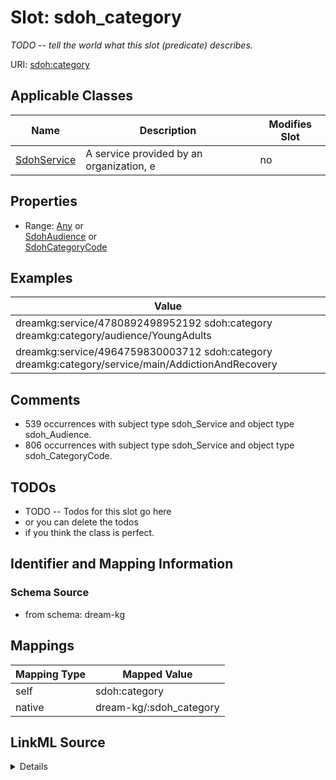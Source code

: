 

# Slot: sdoh_category


_TODO -- tell the world what this slot (predicate) describes._





URI: [sdoh:category](http://schema.org/category)



<!-- no inheritance hierarchy -->





## Applicable Classes

| Name | Description | Modifies Slot |
| --- | --- | --- |
| [SdohService](../classes/SdohService.md) | A service provided by an organization, e |  no  |







## Properties

* Range: [Any](../classes/Any.md)&nbsp;or&nbsp;<br />[SdohAudience](../classes/SdohAudience.md)&nbsp;or&nbsp;<br />[SdohCategoryCode](../classes/SdohCategoryCode.md)






## Examples

| Value |
| --- |
| dreamkg:service/4780892498952192 sdoh:category dreamkg:category/audience/YoungAdults |
| dreamkg:service/4964759830003712 sdoh:category dreamkg:category/service/main/AddictionAndRecovery |

## Comments

* 539 occurrences with subject type sdoh_Service and object type sdoh_Audience.
* 806 occurrences with subject type sdoh_Service and object type sdoh_CategoryCode.

## TODOs

* TODO -- Todos for this slot go here
* or you can delete the todos
* if you think the class is perfect.

## Identifier and Mapping Information







### Schema Source


* from schema: dream-kg




## Mappings

| Mapping Type | Mapped Value |
| ---  | ---  |
| self | sdoh:category |
| native | dream-kg/:sdoh_category |




## LinkML Source

<details>
```yaml
name: sdoh_category
description: TODO -- tell the world what this slot (predicate) describes.
todos:
- TODO -- Todos for this slot go here
- or you can delete the todos
- if you think the class is perfect.
comments:
- 539 occurrences with subject type sdoh_Service and object type sdoh_Audience.
- 806 occurrences with subject type sdoh_Service and object type sdoh_CategoryCode.
examples:
- value: dreamkg:service/4780892498952192 sdoh:category dreamkg:category/audience/YoungAdults
- value: dreamkg:service/4964759830003712 sdoh:category dreamkg:category/service/main/AddictionAndRecovery
from_schema: dream-kg
rank: 1000
slot_uri: sdoh:category
alias: sdoh_category
domain_of:
- sdoh_Service
range: Any
any_of:
- range: sdoh_Audience
- range: sdoh_CategoryCode

```
</details>